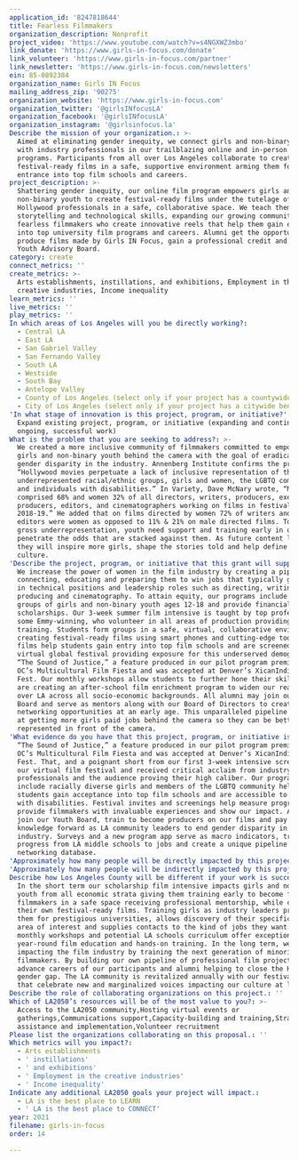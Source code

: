 ```yaml
---
application_id: '8247818644'
title: Fearless Filmmakers
organization_description: Nonprofit
project_video: 'https://www.youtube.com/watch?v=s4NGXWZ3mbo'
link_donate: 'https://www.girls-in-focus.com/donate'
link_volunteer: 'https://www.girls-in-focus.com/partner'
link_newsletter: 'https://www.girls-in-focus.com/newsletters'
ein: 85-0892384
organization_name: Girls IN Focus
mailing_address_zip: '90275'
organization_website: 'https://www.girls-in-focus.com'
organization_twitter: '@girlsINfocusLA'
organization_facebook: '@girlsINfocusLA'
organization_instagram: '@girlsinfocus.la'
Describe the mission of your organization.: >-
  Aimed at eliminating gender inequity, we connect girls and non-binary youth
  with industry professionals in our trailblazing online and in-person film
  programs. Participants from all over Los Angeles collaborate to create
  festival-ready films in a safe, supportive environment arming them for
  entrance into top film schools and careers.
project_description: >-
  Shattering gender inequity, our online film program empowers girls and
  non-binary youth to create festival-ready films under the tutelage of
  Hollywood professionals in a safe, collaborative space. We teach them
  storytelling and technological skills, expanding our growing community of
  fearless filmmakers who create innovative reels that help them gain entrance
  into top university film programs and careers. Alumni get the opportunity to
  produce films made by Girls IN Focus, gain a professional credit and join our
  Youth Advisory Board.
category: create
connect_metrics: ''
create_metrics: >-
  Arts establishments, instillations, and exhibitions, Employment in the
  creative industries, Income inequality
learn_metrics: ''
live_metrics: ''
play_metrics: ''
In which areas of Los Angeles will you be directly working?:
  - Central LA
  - East LA
  - San Gabriel Valley
  - San Fernando Valley
  - South LA
  - Westside
  - South Bay
  - Antelope Valley
  - County of Los Angeles (select only if your project has a countywide benefit)
  - City of Los Angeles (select only if your project has a citywide benefit)
'In what stage of innovation is this project, program, or initiative?': >-
  Expand existing project, program, or initiative (expanding and continuing
  ongoing, successful work)
What is the problem that you are seeking to address?: >-
  We created a more inclusive community of filmmakers committed to empowering
  girls and non-binary youth behind the camera with the goal of eradicating
  gender disparity in the industry. Annenberg Institute confirms the problem:
  “Hollywood movies perpetuate a lack of inclusive representation of those from
  underrepresented racial/ethnic groups, girls and women, the LGBTQ community,
  and individuals with disabilities.” In Variety, Dave McNary wrote, “Men
  comprised 68% and women 32% of all directors, writers, producers, executive
  producers, editors, and cinematographers working on films in festivals in
  2018-19.” He added that on films directed by women 72% of writers and 45% of
  editors were women as opposed to 11% & 21% on male directed films. To end the
  gross underrepresentation, youth need support and training early in order to
  penetrate the odds that are stacked against them. As future content leaders
  they will inspire more girls, shape the stories told and help define our
  culture.
'Describe the project, program, or initiative that this grant will support to address the problem identified.': >-
  We increase the power of women in the film industry by creating a pipeline
  connecting, educating and preparing them to win jobs that typically go to men
  in technical positions and leadership roles such as directing, writing,
  producing and cinematography. To attain equity, our programs include diverse
  groups of girls and non-binary youth ages 12-18 and provide financial hardship
  scholarships. Our 3-week summer film intensive is taught by top professionals,
  some Emmy-winning, who volunteer in all areas of production providing crucial
  training. Students form groups in a safe, virtual, collaborative environment
  creating festival-ready films using smart phones and cutting-edge tools. These
  films help students gain entry into top film schools and are screened at our
  virtual global festival providing exposure for this underserved demographic.
  “The Sound of Justice,” a feature produced in our pilot program premiered at
  OC’s Multicultural Film Fiesta and was accepted at Denver’s XicanIndie Film
  Fest. Our monthly workshops allow students to further hone their skills and we
  are creating an after-school film enrichment program to widen our reach all
  over LA across all socio-economic backgrounds. All alumni may join our Youth
  Board and serve as mentors along with our Board of Directors to create
  networking opportunities at an early age. This unparalleled pipeline is aimed
  at getting more girls paid jobs behind the camera so they can be better
  represented in front of the camera.
'What evidence do you have that this project, program, or initiative is or will be successful, and how will you define and measure success?': >-
  “The Sound of Justice,” a feature produced in our pilot program premiered at
  OC’s Multicultural Film Fiesta and was accepted at Denver’s XicanIndie Film
  Fest. That, and a poignant short from our first 3-week intensive screened at
  our virtual film festival and received critical acclaim from industry
  professionals and the audience proving their high caliber. Our programs which
  include racially diverse girls and members of the LGBTQ community help
  students gain acceptance into top film schools and are accessible to those
  with disabilities. Festival invites and screenings help measure progress,
  provide filmmakers with invaluable experiences and show our impact. Alumni may
  join our Youth Board, train to become producers on our films and pay their
  knowledge forward as LA community leaders to end gender disparity in the film
  industry. Surveys and a new program app serve as macro indicators, tracking
  progress from LA middle schools to jobs and create a unique pipeline and
  networking database.
'Approximately how many people will be directly impacted by this project, program, or initiative?': '25000'
'Approximately how many people will be indirectly impacted by this project, program, or initiative?': '500000'
Describe how Los Angeles County will be different if your work is successful.: >-
  In the short term our scholarship film intensive impacts girls and non-binary
  youth from all economic strata giving them training early to become fearless
  filmmakers in a safe space receiving professional mentorship, while creating
  their own festival-ready films. Training girls as industry leaders prepares
  them for prestigious universities, allows discovery of their specific niche
  area of interest and supplies contacts to the kind of jobs they want. Our
  monthly workshops and potential LA schools curriculum offer exceptional
  year-round film education and hands-on training. In the long term, we are
  impacting the film industry by training the next generation of minority
  filmmakers. By building our own pipeline of professional film projects we
  advance careers of our participants and alumni helping to close the Hollywood
  gender gap. The LA community is revitalized annually with our festival films
  that celebrate new and marginalized voices impacting our culture at large.
Describe the role of collaborating organizations on this project.: ''
Which of LA2050’s resources will be of the most value to you?: >-
  Access to the LA2050 community,Hosting virtual events or
  gatherings,Communications support,Capacity-building and training,Strategy
  assistance and implementation,Volunteer recruitment
Please list the organizations collaborating on this proposal.: ''
Which metrics will you impact?:
  - Arts establishments
  - ' instillations'
  - ' and exhibitions'
  - ' Employment in the creative industries'
  - ' Income inequality'
Indicate any additional LA2050 goals your project will impact.:
  - LA is the best place to LEARN
  - ' LA is the best place to CONNECT'
year: 2021
filename: girls-in-focus
order: 14

---
```

